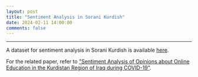 ```yaml
---
layout: post
title: "Sentiment Analysis in Sorani Kurdish"
date: 2024-02-11 14:00:00 
comments: false
---
```


---
A dataset for sentiment analysis in Sorani Kurdish is available
[here](https://github.com/KurdishBLARK/SentimentAnalysis).

For the related paper, refer to ["Sentiment Analysis of Opinions about Online Education in the Kurdistan Region of Iraq during COVID-19"](https://www.qeios.com/read/SU5BR9.3). 

